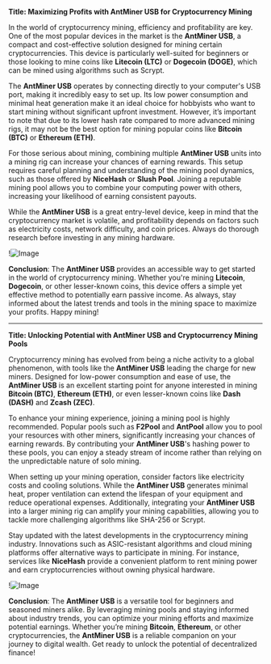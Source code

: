 **Title: Maximizing Profits with AntMiner USB for Cryptocurrency Mining**

In the world of cryptocurrency mining, efficiency and profitability are key. One of the most popular devices in the market is the **AntMiner USB**, a compact and cost-effective solution designed for mining certain cryptocurrencies. This device is particularly well-suited for beginners or those looking to mine coins like **Litecoin (LTC)** or **Dogecoin (DOGE)**, which can be mined using algorithms such as Scrypt.

The **AntMiner USB** operates by connecting directly to your computer's USB port, making it incredibly easy to set up. Its low power consumption and minimal heat generation make it an ideal choice for hobbyists who want to start mining without significant upfront investment. However, it’s important to note that due to its lower hash rate compared to more advanced mining rigs, it may not be the best option for mining popular coins like **Bitcoin (BTC)** or **Ethereum (ETH)**.

For those serious about mining, combining multiple **AntMiner USB** units into a mining rig can increase your chances of earning rewards. This setup requires careful planning and understanding of the mining pool dynamics, such as those offered by **NiceHash** or **Slush Pool**. Joining a reputable mining pool allows you to combine your computing power with others, increasing your likelihood of earning consistent payouts.

While the **AntMiner USB** is a great entry-level device, keep in mind that the cryptocurrency market is volatile, and profitability depends on factors such as electricity costs, network difficulty, and coin prices. Always do thorough research before investing in any mining hardware.

!![Image](https://github.com/user-attachments/assets/b6e7b7a2-655e-4d44-8baa-20c566a3cb65)

**Conclusion**: The **AntMiner USB** provides an accessible way to get started in the world of cryptocurrency mining. Whether you're mining **Litecoin**, **Dogecoin**, or other lesser-known coins, this device offers a simple yet effective method to potentially earn passive income. As always, stay informed about the latest trends and tools in the mining space to maximize your profits. Happy mining!

---

**Title: Unlocking Potential with AntMiner USB and Cryptocurrency Mining Pools**

Cryptocurrency mining has evolved from being a niche activity to a global phenomenon, with tools like the **AntMiner USB** leading the charge for new miners. Designed for low-power consumption and ease of use, the **AntMiner USB** is an excellent starting point for anyone interested in mining **Bitcoin (BTC)**, **Ethereum (ETH)**, or even lesser-known coins like **Dash (DASH)** and **Zcash (ZEC)**.

To enhance your mining experience, joining a mining pool is highly recommended. Popular pools such as **F2Pool** and **AntPool** allow you to pool your resources with other miners, significantly increasing your chances of earning rewards. By contributing your **AntMiner USB**'s hashing power to these pools, you can enjoy a steady stream of income rather than relying on the unpredictable nature of solo mining.

When setting up your mining operation, consider factors like electricity costs and cooling solutions. While the **AntMiner USB** generates minimal heat, proper ventilation can extend the lifespan of your equipment and reduce operational expenses. Additionally, integrating your **AntMiner USB** into a larger mining rig can amplify your mining capabilities, allowing you to tackle more challenging algorithms like SHA-256 or Scrypt.

Stay updated with the latest developments in the cryptocurrency mining industry. Innovations such as ASIC-resistant algorithms and cloud mining platforms offer alternative ways to participate in mining. For instance, services like **NiceHash** provide a convenient platform to rent mining power and earn cryptocurrencies without owning physical hardware.

!![Image](https://github.com/user-attachments/assets/b6e7b7a2-655e-4d44-8baa-20c566a3cb65)

**Conclusion**: The **AntMiner USB** is a versatile tool for beginners and seasoned miners alike. By leveraging mining pools and staying informed about industry trends, you can optimize your mining efforts and maximize potential earnings. Whether you’re mining **Bitcoin**, **Ethereum**, or other cryptocurrencies, the **AntMiner USB** is a reliable companion on your journey to digital wealth. Get ready to unlock the potential of decentralized finance!